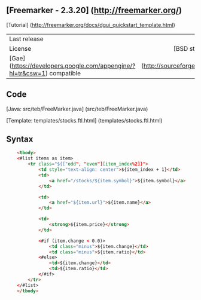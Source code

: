 ## [Freemarker - 2.3.20] (http://freemarker.org/)

[Tutorial] (http://freemarker.org/docs/dgui_quickstart_template.html)

|                     |                                                                     | 
| ------------------- |:-------------------------------------------------------------------:| 
| Last release        | 2013-06-27                                                          |
| License             | [BSD style] (http://freemarker.org/docs/app_license.html) |
| [Gae] (https://developers.google.com/appengine/?hl=tr&csw=1) compatible             | [Yes] (http://sourceforge.net/projects/freemarker/files/freemarker/2.3.20/freemarker-gae-2.3.20.jar/download) |


## Code
[Java: src/teb/FreeMarker.java] (src/teb/FreeMarker.java)

[Template: templates/stocks.ftl.html] (templates/stocks.ftl.html)

## Syntax 
```` html
    <tbody>
	<#list items as item>
		<tr class="${["odd", "even"][item_index%2]}">
			<td style="text-align: center">${item_index + 1}</td>
			<td>
				<a href="/stocks/${item.symbol}">${item.symbol}</a>
			</td>

			<td>
				<a href="${item.url}">${item.name}</a>
			</td>

			<td>
				<strong>${item.price}</strong>
			</td>

			<#if (item.change < 0.0)>
				<td class="minus">${item.change}</td>
				<td class="minus">${item.ratio}</td>
			<#else>
				<td>${item.change}</td>
				<td>${item.ratio}</td>
			</#if>
		</tr>
	</#list>
	</tbody>
````
